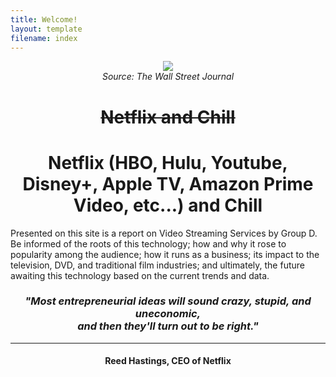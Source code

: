 ```yaml
---
title: Welcome!
layout: template
filename: index
--- 
```

<p align="center">
  <img src="https://raw.githubusercontent.com/imcrisanto/mms-142/main/streaming-scrolling.gif" />
   <br>
  <em> Source: The Wall Street Journal </em>
</p>
<h1 align="center"> <strike> Netflix and Chill </strike> </h1>
<h1 align="center"> Netflix (HBO, Hulu, Youtube, Disney+, Apple TV, Amazon Prime Video, etc...) and Chill </h1>

Presented on this site is a report on Video Streaming Services by Group D. Be informed of the roots of this technology; how and why it rose to popularity among the audience; 
how it runs as a business; its impact to the television, DVD, and traditional film industries; and ultimately, the future awaiting this technology based on the current trends and data. 

<h3 align="center"> <i> "Most entrepreneurial ideas will sound crazy, stupid, and uneconomic, <br> and then they'll turn out to be right." </i> </h3> 

*** 

<h4 align="center"> Reed Hastings, CEO of Netflix </h4> 







